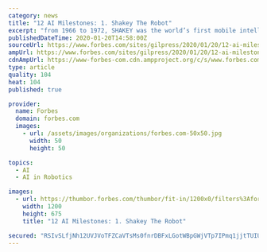 ```yaml
---
category: news
title: "12 AI Milestones: 1. Shakey The Robot"
excerpt: "from 1966 to 1972, SHAKEY was the world’s first mobile intelligent robot. According to the 2017 IEEE Milestone citation, it “could perceive its surroundings, infer implicit facts from explicit ones, create plans,"
publishedDateTime: 2020-01-20T14:58:00Z
sourceUrl: https://www.forbes.com/sites/gilpress/2020/01/20/12-ai-milestones-shakey-the-robot/
ampUrl: https://www.forbes.com/sites/gilpress/2020/01/20/12-ai-milestones-shakey-the-robot/amp/
cdnAmpUrl: https://www-forbes-com.cdn.ampproject.org/c/s/www.forbes.com/sites/gilpress/2020/01/20/12-ai-milestones-shakey-the-robot/amp/
type: article
quality: 104
heat: 104
published: true

provider:
  name: Forbes
  domain: forbes.com
  images:
    - url: /assets/images/organizations/forbes.com-50x50.jpg
      width: 50
      height: 50

topics:
  - AI
  - AI in Robotics

images:
  - url: https://thumbor.forbes.com/thumbor/fit-in/1200x0/filters%3Aformat%28jpg%29/https%3A%2F%2Fspecials-images.forbesimg.com%2Fimageserve%2F5e247090a854780006e8dc0c%2F0x0.jpg%3FcropX1%3D0%26cropX2%3D5500%26cropY1%3D125%26cropY2%3D3219
    width: 1200
    height: 675
    title: "12 AI Milestones: 1. Shakey The Robot"

secured: "RSIvSLfjNh12UVJVoTFZCaVTsMs0fnrDBFxLGotWBpGWjVTp7IPmq1jjtTUIUN0V86TqAO5q6UnGlD90806P2pHVtw5zyemsP5V1OHzK9O1vdKXgU2+I7LoHIw/wbD4oMqbZrmHa5BjfdjXQyVcEEH8IUX7JCQfx3Kzs3afNFk/c3UvHFHiGMl7JVqlqZDbrmIruCMWS7opB9Qhdxuc/xIu9JG6SHkYwSAHsjhlis4fe/ObO415jer8K0T5iKpVlQdfxCmFJDIH4Tvq0nm3cnVQtCbLBTHipN4rGAK7GR2o=;hDa609kfRpGnGAnoIejdug=="
---
```


